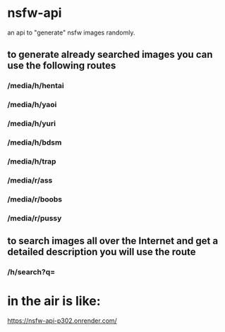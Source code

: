 # nsfw-api
an api to "generate" nsfw images randomly. 

## to generate already searched images you can use the following routes 

### /media/h/hentai
### /media/h/yaoi
### /media/h/yuri
### /media/h/bdsm
### /media/h/trap
### /media/r/ass
### /media/r/boobs
### /media/r/pussy

## to search images all over the Internet and get a detailed description you will use the route

### /h/search?q=<your research>

  
# in the air is like: 
https://nsfw-api-p302.onrender.com/
